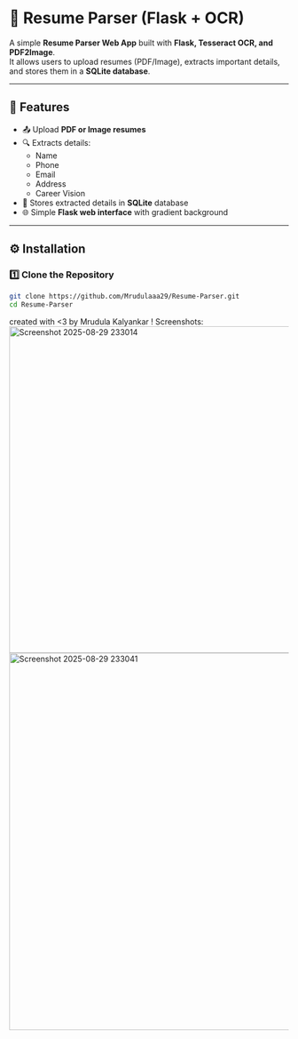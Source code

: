 # 📄 Resume Parser (Flask + OCR)

A simple **Resume Parser Web App** built with **Flask, Tesseract OCR, and PDF2Image**.  
It allows users to upload resumes (PDF/Image), extracts important details, and stores them in a **SQLite database**.

---

## 🚀 Features
- 📤 Upload **PDF or Image resumes**  
- 🔍 Extracts details:
  - Name
  - Phone
  - Email
  - Address
  - Career Vision
- 💾 Stores extracted details in **SQLite** database  
- 🌐 Simple **Flask web interface** with gradient background  

---

## ⚙️ Installation

### 1️⃣ Clone the Repository
```bash
git clone https://github.com/Mrudulaaa29/Resume-Parser.git
cd Resume-Parser
```
created with <3 by Mrudula Kalyankar !
Screenshots:
<img width="879" height="588" alt="Screenshot 2025-08-29 233014" src="https://github.com/user-attachments/assets/76a7a3e8-61a8-4454-9bfe-5cb920bb8b32" />
<img width="1346" height="679" alt="Screenshot 2025-08-29 233041" src="https://github.com/user-attachments/assets/3929b0ed-6413-4dde-9b45-0b4484260606" />



